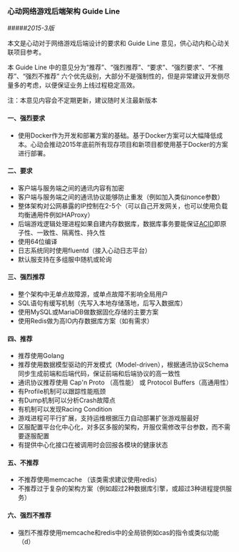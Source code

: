 ### 心动网络游戏后端架构 Guide Line
#####_2015-3版_

本文是心动对于网络游戏后端设计的要求和 Guide Line 意见，供心动内和心动关联项目参考。

本 Guide Line 中的意见分为“推荐”、“强烈推荐”、“要求”、“强烈要求”、“不推荐”、“强烈不推荐” 六个优先级别，大部分不是强制性的，但是非常建议开发侧尽量多的考虑，以便保证业务上线过程稳定高效。

注：本意见内容会不定期更新，建议随时关注最新版本


#### 一、强烈要求

* 使用Docker作为开发和部署方案的基础。基于Docker方案可以大幅降低成本。心动会推动2015年底前所有现存项目和新项目都使用基于Docker的方案进行部署。

#### 二、要求

* 客户端与服务端之间的通讯内容有加密
* 客户端与服务端之间的通讯协议能够防止重发（例如加入类似nonce参数）
* 整体架构对公网暴露的IP控制在2-5个（可以自己开发网关，也可以使用负载均衡通用件例如HAProxy）
* 后端游戏逻辑处理进程如果自建内存数据库，数据库事务要能保证[ACID](https://zh.wikipedia.org/wiki/ACID)即原子性、一致性、隔离性、持久性
* 使用64位编译
* 日志系统同时使用fluentd（接入心动日志平台）
* 默认服支持在多组服中随机或轮询


#### 三、强烈推荐

* 整个架构中无单点故障源，或单点故障不影响全局用户
* SQL语句有缓写机制（先写入本地存储落地，后写入数据库）
* 使用MySQL或MariaDB做数据固化存储的主要方案
* 使用Redis做为高IO内存数据库方案（如有需求）


#### 四、推荐

* 推荐使用Golang
* 推荐使用数据模型驱动的开发模式（Model-driven），根据通讯协议Schema同步生成前端和后端代码，保证前端和后端协议的高一致性
* 通讯协议推荐使用 Cap'n Proto （高性能） 或 Protocol Buffers（高通用性）
* 有Profile机制可以跟踪性能瓶颈
* 有Dump机制可以分析Crash故障点
* 有机制可以发现Racing Condition
* 游戏进程可平行扩展，支持运维根据压力自动部署扩张游戏服最好
* 区服配置平台化中心化，对多区多服的架构，开服仅需修改平台参数，而不需要逐服配置
* 有提供中心化接口在被调用时会回报各模块的健康状态


#### 五、不推荐

* 不推荐使用memcache （该类需求建议使用redis）
* 不推荐过于复杂的架构方案（例如超过2种数据库引擎，或超过3种进程提供服务）

#### 六、强烈不推荐

* 强烈不推荐使用memcache和redis中的全局锁例如cas的指令或类似功能（d）

